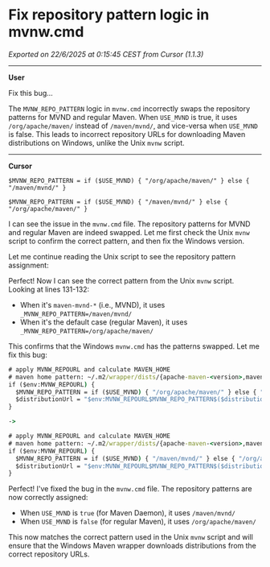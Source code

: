 # Fix repository pattern logic in mvnw.cmd
_Exported on 22/6/2025 at 0:15:45 CEST from Cursor (1.1.3)_

---

**User**

Fix this bug...

The `MVNW_REPO_PATTERN` logic in `mvnw.cmd` incorrectly swaps the repository patterns for MVND and regular Maven. When `USE_MVND` is true, it uses `/org/apache/maven/` instead of `/maven/mvnd/`, and vice-versa when `USE_MVND` is false. This leads to incorrect repository URLs for downloading Maven distributions on Windows, unlike the Unix `mvnw` script.


---

**Cursor**

```plaintext
$MVNW_REPO_PATTERN = if ($USE_MVND) { "/org/apache/maven/" } else { "/maven/mvnd/" }
```

```plaintext
$MVNW_REPO_PATTERN = if ($USE_MVND) { "/maven/mvnd/" } else { "/org/apache/maven/" }
```

I can see the issue in the `mvnw.cmd` file. The repository patterns for MVND and regular Maven are indeed swapped. Let me first check the Unix `mvnw` script to confirm the correct pattern, and then fix the Windows version.

Let me continue reading the Unix script to see the repository pattern assignment:

Perfect! Now I can see the correct pattern from the Unix `mvnw` script. Looking at lines 131-132:

- When it's `maven-mvnd-*` (i.e., MVND), it uses `_MVNW_REPO_PATTERN=/maven/mvnd/`
- When it's the default case (regular Maven), it uses `_MVNW_REPO_PATTERN=/org/apache/maven/`

This confirms that the Windows `mvnw.cmd` has the patterns swapped. Let me fix this bug:

```bat
# apply MVNW_REPOURL and calculate MAVEN_HOME
# maven home pattern: ~/.m2/wrapper/dists/{apache-maven-<version>,maven-mvnd-<version>-<platform>}/<hash>
if ($env:MVNW_REPOURL) {
  $MVNW_REPO_PATTERN = if ($USE_MVND) { "/org/apache/maven/" } else { "/maven/mvnd/" }
  $distributionUrl = "$env:MVNW_REPOURL$MVNW_REPO_PATTERN$($distributionUrl -replace '^.*'+$MVNW_REPO_PATTERN,'')"
}

->

# apply MVNW_REPOURL and calculate MAVEN_HOME
# maven home pattern: ~/.m2/wrapper/dists/{apache-maven-<version>,maven-mvnd-<version>-<platform>}/<hash>
if ($env:MVNW_REPOURL) {
  $MVNW_REPO_PATTERN = if ($USE_MVND) { "/maven/mvnd/" } else { "/org/apache/maven/" }
  $distributionUrl = "$env:MVNW_REPOURL$MVNW_REPO_PATTERN$($distributionUrl -replace '^.*'+$MVNW_REPO_PATTERN,'')"
}
```

Perfect! I've fixed the bug in the `mvnw.cmd` file. The repository patterns are now correctly assigned:

- When `USE_MVND` is `true` (for Maven Daemon), it uses `/maven/mvnd/`
- When `USE_MVND` is `false` (for regular Maven), it uses `/org/apache/maven/`

This now matches the correct pattern used in the Unix `mvnw` script and will ensure that the Windows Maven wrapper downloads distributions from the correct repository URLs.

